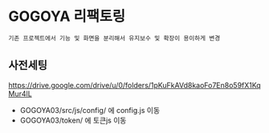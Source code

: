 # GOGOYA 리팩토링

```sh
기존 프로젝트에서 기능 및 화면을 분리해서 유지보수 및 확장이 용이하게 변경

```
## 사전세팅
https://drive.google.com/drive/u/0/folders/1pKuFkAVd8kaoFo7En8o59fX1KqMur4lL
- GOGOYA03/src/js/config/ 에 config.js 이동
- GOGOYA03/token/ 에 토큰js 이동
